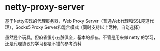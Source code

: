 # netty-proxy-server
基于Netty实现的代理服务器，Web Proxy Server（普通Web代理和SSL隧道代理），Socks5 Proxy Server和混合模式（同时支持以上两种，自动选择）


虽然是个玩具，但麻雀虽小五脏俱全，基本的都有。不管是用来做 netty 的学习，还是代理协议的学习都是不错的参考资料
